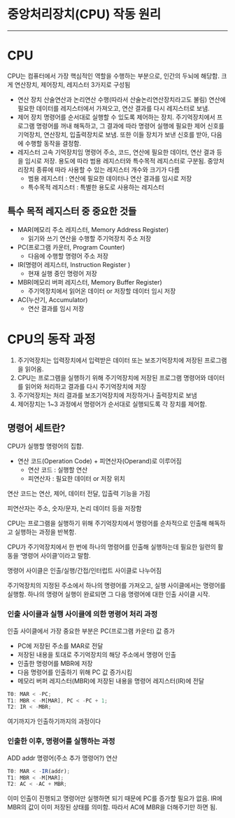 # 중앙처리장치(CPU) 작동 원리

---

# CPU

CPU는 컴퓨터에서 가장 핵심적인 역할을 수행하는 부분으로, 인간의 두뇌에 해당함. 크게 연산장치, 제어장치, 레지스터 3가지로 구성됨

- 연산 장치
  산술연산과 논리연산 수행(따라서 산술논리연산장치라고도 불림)
  연산에 필요한 데이터를 레지스터에서 가져오고, 연산 결과를 다시 레지스터로 보냄.
- 제어 장치
  명령어를 순서대로 실행할 수 있도록 제어하는 장치.
  주기억장치에서 프로그램 명령어를 꺼내 해독하고, 그 결과에 따라 명령어 실행에 필요한 제어 신호를 기억장치, 연산장치, 입출력장치로 보냄.
  또한 이들 장치가 보낸 신호를 받아, 다음에 수행할 동작을 결정함.
- 레지스터
  고속 기억장치임
  명령어 주소, 코드, 연산에 필요한 데이터, 연산 결과 등을 임시로 저장.
  용도에 따라 범용 레지스터와 특수목적 레지스터로 구분됨.
  중앙처리장치 종류에 따라 사용할 수 있는 레지스터 개수와 크기가 다름
  - 범용 레지스터 : 연산에 필요한 데이터나 연산 결과를 임시로 저장
  - 특수목적 레지스터 : 특별한 용도로 사용하는 레지스터

## 특수 목적 레지스터 중 중요한 것들

- MAR(메모리 주소 레지스터, Memory Address Register)
  - 읽기와 쓰기 연산을 수행할 주기억장치 주소 저장
- PC(프로그램 카운터, Program Counter)
  - 다음에 수행할 명령어 주소 저장
- IR(명령어 레지스터, Instruction Register )
  - 현재 실행 중인 명령어 저장
- MBR(메모리 버퍼 레지스터, Memory Buffer Register)
  - 주기억장치에서 읽어온 데이터 or 저장할 데이터 임시 저장
- AC(누산기, Accumulator)
  - 연산 결과를 임시 저장

# CPU의 동작 과정

1. 주기억장치는 입력장치에서 입력받은 데이터 또는 보조기억장치에 저장된 프로그램을 읽어옴.
2. CPU는 프로그램을 실행하기 위해 주기억장치에 저장된 프로그램 명령어와 데이터를 읽어와 처리하고 결과를 다시 주기억장치에 저장
3. 주기억장치는 처리 결과를 보조기억장치에 저장하거나 출력장치로 보냄
4. 제어장치는 1~3 과정에서 명령어가 순서대로 실행되도록 각 장치를 제어함.

## 명령어 세트란?

CPU가 실행할 명령어의 집합.

- 연산 코드(Operation Code) + 피연산자(Operand)로 이루어짐
  - 연산 코드 : 실행할 연산
  - 피연산자 : 필요한 데이터 or 저장 위치

연산 코드는 연산, 제어, 데이터 전달, 입출력 기능을 가짐

피연산자는 주소, 숫자/문자, 논리 데이터 등을 저장함

CPU는 프로그램을 실행하기 위해 주기억장치에서 명령어를 순차적으로 인출해 해독하고 실행하는 과정을 반복함.

CPU가 주기억장치에서 한 번에 하나의 명령어를 인출해 실행하는데 필요한 일련의 활동을 ‘명령어 사이클’이라고 말함.

명령어 사이클은 인출/실행/간접/인터럽트 사이클로 나누어짐

주기억장치의 지정된 주소에서 하나의 명령어를 가져오고, 실행 사이클에서는 명령어를 실행함. 하나의 명령어 실행이 완료되면 그 다음 명령어에 대한 인출 사이클 시작.

### 인출 사이클과 실행 사이클에 의한 명령어 처리 과정

인출 사이클에서 가장 중요한 부분은 PC(프로그램 카운터) 값 증가

- PC에 저장된 주소를 MAR로 전달
- 저장된 내용을 토대로 주기억장치의 해당 주소에서 명령어 인출
- 인출한 명령어를 MBR에 저장
- 다음 명령어를 인출하기 위해 PC 값 증가시킴
- 메모리 버퍼 레지스터(MBR)에 저장된 내용을 명령어 레지스터(IR)에 전달

```jsx
T0: MAR < -PC;
T1: MBR < -M[MAR], PC < -PC + 1;
T2: IR < -MBR;
```

여기까지가 인출하기까지의 과정이다

### 인출한 이후, 명령어를 실행하는 과정

ADD addr 명령어(주소 추가 명령어?) 연산

```jsx
T0: MAR < -IR(addr);
T1: MBR < -M[MAR];
T2: AC < -AC + MBR;
```

이미 인출이 진행되고 명령어만 실행하면 되기 때문에 PC를 증가할 필요가 없음. IR에 MBR의 값이 이미 저장된 상태를 의미함. 따라서 AC에 MBR을 더해주기만 하면 됨.
